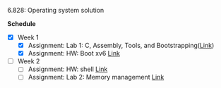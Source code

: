 6.828: Operating system solution

__Schedule__

- [x] Week 1
  - [x] Assignment: Lab 1: C, Assembly, Tools, and Bootstrapping([Link](https://pdos.csail.mit.edu/6.828/2018/labs/lab1/))
  - [x] Assignment: HW: Boot xv6 [Link](https://pdos.csail.mit.edu/6.828/2018/homework/xv6-boot.html)
- [ ] Week 2
  - [ ] Assignment: HW: shell [Link](https://pdos.csail.mit.edu/6.828/2018/homework/xv6-shell.html)
  - [ ] Assignment: Lab 2: Memory management [Link](https://pdos.csail.mit.edu/6.828/2018/labs/lab2/)
